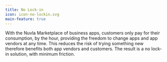 ```yaml
---
title: No Lock-in
icon: icon-no-lockin.svg
main-feature: true
---
```


With the Nuvla Marketplace of business apps, customers only pay for their consumption, by the hour, providing the freedom to change apps and app vendors at any time. This reduces the risk of trying something new therefore benefits both app vendors and customers. The result is a no lock-in solution, with minimum friction.
